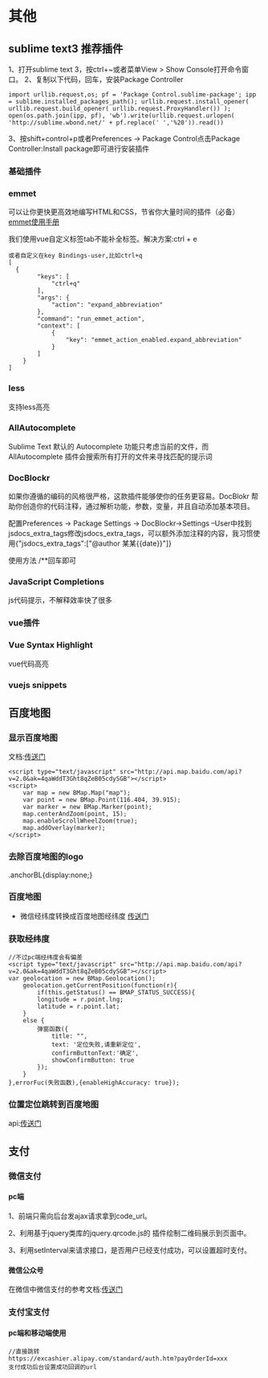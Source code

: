 # 其他
## sublime text3 推荐插件

1、打开sublime text 3，按ctrl+~或者菜单View > Show Console打开命令窗口。
2、复制以下代码，回车，安装Package Controller
``` 
import urllib.request,os; pf = 'Package Control.sublime-package'; ipp = sublime.installed_packages_path(); urllib.request.install_opener( urllib.request.build_opener( urllib.request.ProxyHandler()) ); open(os.path.join(ipp, pf), 'wb').write(urllib.request.urlopen( 'http://sublime.wbond.net/' + pf.replace(' ','%20')).read())
 ```

3、按shift+control+p或者Preferences -> Package Control点击Package Controller:Install package即可进行安装插件

### 基础插件 ###
### emmet ###

可以让你更快更高效地编写HTML和CSS，节省你大量时间的插件（必备）
[emmet使用手册](http://www.w3cplus.com/tools/emmet-cheat-sheet.html)

我们使用vue自定义标签tab不能补全标签。解决方案:ctrl + e

```
或者自定义在key Bindings-user,比如ctrl+q
[
  {
        "keys": [
            "ctrl+q"
        ], 
        "args": {
            "action": "expand_abbreviation"
        }, 
        "command": "run_emmet_action", 
        "context": [
            {
                "key": "emmet_action_enabled.expand_abbreviation"
            }
        ]
    }
]
```

### less ###
支持less高亮

### AllAutocomplete ###
Sublime Text 默认的 Autocomplete 功能只考虑当前的文件，而 AllAutocomplete 插件会搜索所有打开的文件来寻找匹配的提示词

### DocBlockr ###
如果你遵循的编码的风格很严格，这款插件能够使你的任务更容易。DocBlokr 帮助你创造你的代码注释，通过解析功能，参数，变量，并且自动添加基本项目。


配置Preferences -> Package Settings -> DocBlockr->Settings –User中找到jsdocs_extra_tags修改jsdocs_extra_tags，可以额外添加注释的内容，我习惯使用{"jsdocs_extra_tags":["@author 某某{{date}}"]}

使用方法 /**回车即可
### JavaScript Completions ###
js代码提示，不解释效率快了很多

### vue插件 ###
### Vue Syntax Highlight ###
vue代码高亮
### vuejs snippets ###

## 百度地图
### 显示百度地图
文档:[传送门](http://lbsyun.baidu.com/index.php?title=jspopular3.0/guide/mark)
```
<script type="text/javascript" src="http://api.map.baidu.com/api?v=2.0&ak=4qaWddT3Ght8qZeB05cdySGB"></script>
<script>
    var map = new BMap.Map("map");            
    var point = new BMap.Point(116.404, 39.915); 
    var marker = new BMap.Marker(point); 
    map.centerAndZoom(point, 15);
    map.enableScrollWheelZoom(true); 
    map.addOverlay(marker);                
</script>
```

### 去除百度地图的logo
.anchorBL{display:none;}

### 百度地图
 -  微信经纬度转换成百度地图经纬度
 [传送门](http://lbsyun.baidu.com/index.php?title=webapi/guide/changeposition)

### 获取经纬度
```
//不过pc端经纬度会有偏差
<script type="text/javascript" src="http://api.map.baidu.com/api?v=2.0&ak=4qaWddT3Ght8qZeB05cdySGB"></script>
var geolocation = new BMap.Geolocation();
    geolocation.getCurrentPosition(function(r){
        if(this.getStatus() == BMAP_STATUS_SUCCESS){
        longitude = r.point.lng;
        latitude = r.point.lat;
    }
    else {
        弹窗函数({
            title: "",
            text: '定位失败,请重新定位',
            confirmButtonText:'确定',
            showConfirmButton: true
        });
    } 
},errorFuc(失败函数),{enableHighAccuracy: true}); 
```
### 位置定位跳转到百度地图
api:[传送门](http://lbsyun.baidu.com/index.php?title=webapi/direction-api)

## 支付
### 微信支付
#### pc端
1、前端只需向后台发ajax请求拿到code_url。

2、利用基于jquery类库的jquery.qrcode.js的 插件绘制二维码展示到页面中。

3、利用setInterval来请求接口，是否用户已经支付成功，可以设置超时支付。

#### 微信公众号
在微信中微信支付的参考文档:[传送门](https://pay.weixin.qq.com/wiki/doc/api/jsapi.php?chapter=7_7&index=6)

### 支付宝支付
#### pc端和移动端使用
```
//直接跳转
https://excashier.alipay.com/standard/auth.htm?payOrderId=xxx
支付成功后台设置成功回调的url
```





